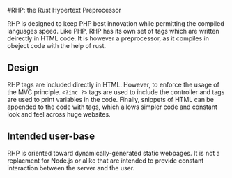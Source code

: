 #RHP: the Rust Hypertext Preprocessor

RHP is designed to keep PHP best innovation while permitting the compiled languages speed. Like PHP, RHP has its own set of tags which are written deirectly in HTML code. It is however a preprocessor, as it compiles in obeject code with the help of rust.

## Design
RHP tags are included directly in HTML. However, to enforce the usage of the MVC principle. `<?inc ?>` tags are used to include the controller and <?= ?> tags are used to print variables in the code. Finally, snippets of HTML can be appended to the code with <?snip ?> tags, which allows simpler code and constant look and feel across huge websites.

## Intended user-base
RHP is oriented toward dynamically-generated static webpages. It is not a replacment for Node.js or alike that are intended to provide constant interaction between the server and the user.

